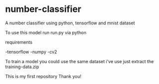 # number-classifier
A number classifier using python, tensorflow and mnist dataset

To use this model run run.py via python

requirements

-tensorflow
-numpy
-cv2

To train a model you could use the same dataset i've use just extract the training-data.zip

This is my first repository
Thank you!
